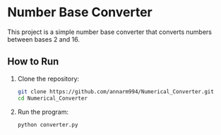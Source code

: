 # Number Base Converter

This project is a simple number base converter that converts numbers between bases 2 and 16.

## How to Run

1. Clone the repository:
   ```sh
   git clone https://github.com/annarm994/Numerical_Converter.git
   cd Numerical_Converter

2. Run the program:
    ```sh
    python converter.py
